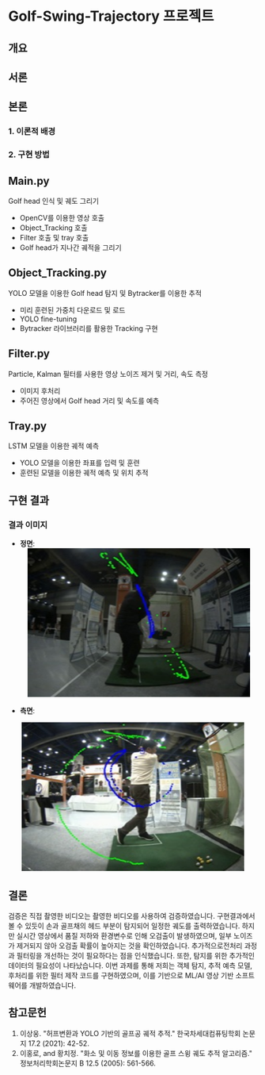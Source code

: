 # Golf-Swing-Trajectory 프로젝트

## 개요

## 서론


## 본론

### 1. 이론적 배경


### 2. 구현 방법
## Main.py 
Golf head 인식 및 궤도 그리기
- OpenCV를 이용한 영상 호출
- Object_Tracking 호출
- Filter 호출 및 tray 호출
- Golf head가 지나간 궤적을 그리기

## Object_Tracking.py 
YOLO 모델을 이용한 Golf head 탐지 및 Bytracker를 이용한 추적
- 미리 훈련된 가중치 다운로드 및 로드
- YOLO fine-tuning
- Bytracker 라이브러리를 활용한 Tracking 구현 

## Filter.py
Particle, Kalman 필터를 사용한 영상 노이즈 제거 및 거리, 속도 측정
- 이미지 후처리
- 주어진 영상에서 Golf head 거리 및 속도를 예측

## Tray.py 
LSTM 모델을 이용한 궤적 예측
- YOLO 모델을 이용한 좌표를 입력 및 훈련
- 훈련된 모델을 이용한 궤적 예측 및 위치 추적
     

## 구현 결과


### 결과 이미지
- **정면**:
  <div align="center">
    <img src="images/정면.jpg" width="450" height="300">
</div>

- **측면**:
 <div align="center">
    <img src="images/측면.jpg" width="450" height="300">
</div>

## 결론
검증은 직접 촬영한 비디오는 촬영한 비디오를 사용하여 검증하였습니다. 구현결과에서 볼 수 있듯이 손과 골프채의 헤드 부분이 탐지되어 일정한 궤도를 출력하였습니다. 하지만 실시간 영상에서 품질 저하와 환경변수로 인해 오검출이 발생하였으며, 일부 노이즈가 제거되지 않아 오검출 확률이 높아지는 것을 확인하였습니다. 추가적으로전처리 과정과 필터링을 개선하는 것이 필요하다는 점을 인식했습니다. 또한, 탐지를 위한 추가적인 데이터의 필요성이 나타났습니다. 이번 과제를 통해 저희는 객체 탐지, 추적 예측 모델, 후처리를 위한 필터 제작 코드를 구현하였으며, 이를 기반으로 ML/AI 영상 기반 소프트웨어를 개발하였습니다.


## 참고문헌
1. 이상웅. "허프변환과 YOLO 기반의 골프공 궤적 추적." 한국차세대컴퓨팅학회 논문지 17.2 (2021): 42-52.
2. 이홍로, and 황치정. "화소 및 이동 정보를 이용한 골프 스윙 궤도 추적 알고리즘." 정보처리학회논문지 B 12.5 (2005): 561-566.
